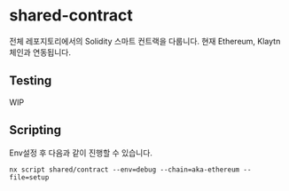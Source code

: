 # shared-contract

전체 레포지토리에서의 Solidity 스마트 컨트랙을 다룹니다.
현재 Ethereum, Klaytn 체인과 연동됩니다.

## Testing

WIP

## Scripting

Env설정 후 다음과 같이 진행할 수 있습니다.
```
nx script shared/contract --env=debug --chain=aka-ethereum --file=setup
```

